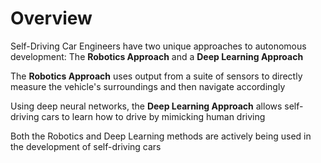 # Overview

Self-Driving Car Engineers have two unique approaches to autonomous development: The **Robotics Approach** and a **Deep Learning Approach**

The **Robotics Approach** uses output from a suite of sensors to directly measure the vehicle's surroundings and then navigate accordingly

Using deep neural networks, the **Deep Learning Approach** allows self-driving cars to learn how to drive by mimicking human driving

Both the Robotics and Deep Learning methods are actively being used in the development of self-driving cars
